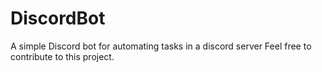 # DiscordBot
A simple Discord bot for automating tasks in a discord server
Feel free to contribute to this project.
